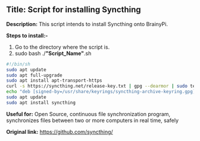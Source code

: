 ## Title: Script for installing Syncthing
**Description:** This script intends to install Syncthing onto BrainyPi.

**Steps to install:-**

1. Go to the directory where the script is.
2. sudo bash ./**"Script_Name"**.sh
```bash
#!/bin/sh
sudo apt update
sudo apt full-upgrade
sudo apt install apt-transport-https
curl -s https://syncthing.net/release-key.txt | gpg --dearmor | sudo tee /usr/share/keyrings/syncthing-archive-keyring.gpg >/dev/null
echo "deb [signed-by=/usr/share/keyrings/syncthing-archive-keyring.gpg] https://apt.syncthing.net/ syncthing stable" | sudo tee /etc/apt/sources.list.d/syncthing.list
sudo apt update
sudo apt install syncthing
```
**Useful for:** Open Source, continuous file synchronization program, synchronizes files between two or more computers in real time, safely 

**Original link:** https://github.com/syncthing/